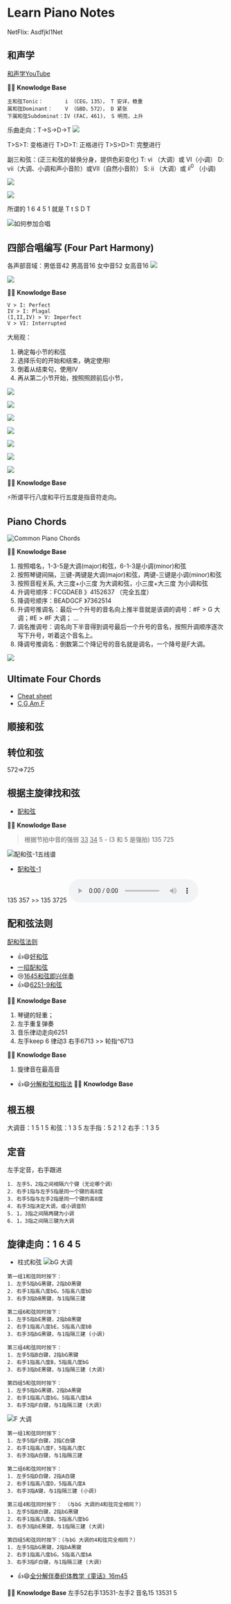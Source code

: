 <h1>Learn Piano Notes</h1>

NetFlix: Asdfjkl1Net

## 和声学

[和声学YouTube](https://www.youtube.com/watch?v=TO27YXJ75g4)

🔔💡 **Knowlodge Base**
```
主和弦Tonic：       i （CEG，135）， T 安详，稳重
属和弦Dominant：    V （GBD，572）， D 紧张
下属和弦Subdominat：IV (FAC，461)， S 明亮，上升
```
乐曲走向：T->S->D->T
![](images/tsdt.png)

T>S>T: 变格进行
T>D>T: 正格进行
T>S>D>T: 完整进行

副三和弦：(正三和弦的替换分身，提供色彩变化)
T: vi （大调）或 VI（小调）
D: vii（大调、小调和声小音阶）或VII（自然小音阶）
S: ii （大调）或 $ii^0$ （小调)

![](images/副三和弦进行式.png)

![](images/tsdtExtension.png)

所谓的 1 6 4 5 1 就是 T t S D T

![如何参加合唱](https://www.youtube.com/watch?v=OgTReQ676ug)

## 四部合唱编写 (Four Part Harmony)
各声部音域：男低音42  男高音16 女中音52 女高音16
![](https://www.youtube.com/watch?v=GoUQ_WHCe48)

![](https://www.youtube.com/watch?v=b6fu5B3XiIA)

🔔💡 **Knowlodge Base**
```
V > I: Perfect
IV > I: Plagal
(I,II,IV) > V: Imperfect
V > VI: Interrupted
```
大局观：
1. 确定每小节的和弦
1. 选择乐句的开始和结束，确定使用I
2. 倒着从结束句，使用IV
3. 再从第二小节开始，按照照顾前后小节，

![](images/四部和声.png)

![](images/四部和声两次音.png)

![](images/四部和声大忌.png)

![](images/平行八度.png)

![](images/平行五度.png)

![](images/四部同向.png)

![](images/音域交越.png)

🔔💡 **Knowlodge Base**

⚡️所谓平行八度和平行五度是指音符走向。

## Piano Chords
![Common Piano Chords](images/chords.png)

🔔💡 **Knowlodge Base**
1. 按照唱名，1-3-5是大调(major)和弦，6-1-3是小调(minor)和弦
2. 按照琴键间隔，三键-两键是大调(major)和弦，两键-三键是小调(minor)和弦
3. 按照音程关系, 大三度+小三度 为大调和弦，小三度+大三度 为小调和弦
4. 升调号顺序：FCGDAEB 》4152637 （完全五度）
5. 降调号顺序：BEADGCF 》7362514
6. 升调号推调名：最后一个升号的音名向上推半音就是该调的调号：#F > G 大调；#E > #F 大调； ...
7. 调名推调号：调名向下半音得到调号最后一个升号的音名，按照升调顺序逐次写下升号，听着这个音名上。
8. 降调号推调名：倒数第二个降记号的音名就是调名，一个降号是F大调。


![](images/chords.jpg)

## Ultimate Four Chords
* [Cheat sheet](The-ULTIMATE-Four-Chords-Cheat-Sheet.pdf)
* [C,G,Am,F](https://www.youtube.com/watch?v=1D3aWUx771A&t=2s)

## 顺接和弦

## 转位和弦
572=>725

## 根据主旋律找和弦
* [配和弦](https://www.youtube.com/watch?v=tqrgP-doNyU)

🔔💡 **Knowlodge Base**
> 根据节拍中音的强弱 
<u>33</u> <u>34</u> 5 - (3 和 5 是强拍)
135  725 

![配和弦-1五线谱](images/配和弦1-1.png)

* [配和弦-1](sounds/配和弦1.mp3)

135 357 >> 135 3725
![配和弦-2](sounds/配和弦2.mp3)

## 配和弦法则
[配和弦法则](https://www.youtube.com/watch?v=cLESaZyDKlU)
* 👍😄[好和弦](https://www.youtube.com/watch?v=I0y2LY4sPZA&list=PLmVjZfPp5kiNVtlRBphjzBUIH_Xa15h08)
* [一招配和弦](https://www.youtube.com/watch?v=tqrgP-doNyU)
* 😢[1645和弦即兴伴奏](https://www.youtube.com/watch?v=y-_oekyMsAA)
* 👍😄[6251-9和弦](https://www.youtube.com/watch?v=InRnUkIBvVs)

🔔💡 **Knowlodge Base**
1. 琴键的轻重；
2. 左手重复弹奏
3. 音乐律动走向6251
4. 左手keep 6 律动3 右手6713 >> 轮指^6713


[](https://www.youtube.com/watch?v=GexntVul938)
🔔💡 **Knowlodge Base**
1. 旋律音在最高音


* 👍😄[分解和弦和指法](https://www.youtube.com/watch?v=OEpJZbGQ5kU)
🔔💡 **Knowlodge Base**

## 根五根    
大调音：1 5 1 5  和弦：1 3 5 
左手指：5 2 1 2  右手：1 3 5



## 定音
左手定音，右手跟进
```
1. 左手5，2指之间相隔六个键（无论哪个调）
2. 右手1指与左手5指是同一个键的高8度
3. 右手5指与左手2指是同一个键的高8度
4. 右手3指决定大调，或小调音阶
5. 1，3指之间隔两键为小调
6. 1，3指之间隔三键为大调
```

## 旋律走向：1 6 4 5
* 柱式和弦
![bG 大调](images/柱式1645.png)
```
第一组1和弦同时按下：
1. 左手5指bG黑键，2指bD黑键
2. 右手1指高八度bG，5指高八度bD
3. 右手3指bB黑键，与1指隔三建

第二组6和弦同时按下：
1. 左手5指bE黑键，2指bB黑键
2. 右手1指高八度bE，5指高八度bB
3. 右手3指bG黑键，与1指隔三建 (小调)

第三组4和弦同时按下：
1. 左手5指B白键，2指bG黑键
2. 右手1指高八度B，5指高八度bG
3. 右手3指bE黑键，与1指隔三建 (大调)

第四组5和弦同时按下：
1. 左手5指bG黑键，2指bA黑键
2. 右手1指高八度bG，5指高八度bA
3. 右手3指F白键，与1指隔三建 (大调)

```

![F 大调](images/柱式1645.png)
```
第一组1和弦同时按下：
1. 左手5指F白键，2指C白键
2. 右手1指高八度F，5指高八度C
3. 右手3指A白键，与1指隔三建

第二组6和弦同时按下：
1. 左手5指D白键，2指A白键
2. 右手1指高八度D，5指高八度A
3. 右手3指A键，与1指隔三建 (小调)

第三组4和弦同时按下： （与bG 大调的4和弦完全相同？）
1. 左手5指B白键，2指bG黑键
2. 右手1指高八度B，5指高八度bG
3. 右手3指bE黑键，与1指隔三建 (大调)

第四组5和弦同时按下：（与bG 大调的4和弦完全相同？）
1. 左手5指bG黑键，2指bA黑键
2. 右手1指高八度bG，5指高八度bA
3. 右手3指F白键，与1指隔三建 (大调)

```

* 👍😄[全分解伴奏织体教学《童话》16m45](https://www.youtube.com/watch?v=4KZ-6XaJtwE)

🔔💡 **Knowlodge Base**
左手52右手13531-左手2
音名15    13531    5